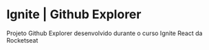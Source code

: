 # Ignite | Github Explorer
Projeto Github Explorer desenvolvido durante o curso Ignite React da Rocketseat
